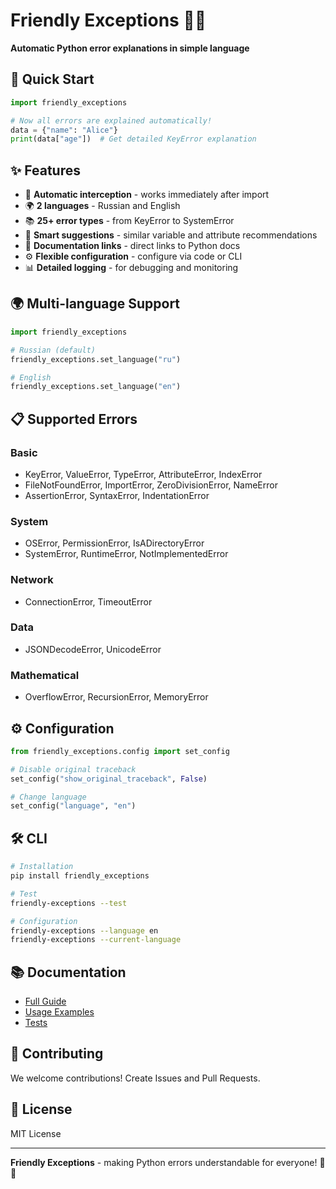 # Friendly Exceptions 🐍✨

**Automatic Python error explanations in simple language**

## 🚀 Quick Start

```python
import friendly_exceptions

# Now all errors are explained automatically!
data = {"name": "Alice"}
print(data["age"])  # Get detailed KeyError explanation
```

## ✨ Features

- 🔄 **Automatic interception** - works immediately after import
- 🌍 **2 languages** - Russian and English
- 📚 **25+ error types** - from KeyError to SystemError
- 🧠 **Smart suggestions** - similar variable and attribute recommendations
- 📖 **Documentation links** - direct links to Python docs
- ⚙️ **Flexible configuration** - configure via code or CLI
- 📊 **Detailed logging** - for debugging and monitoring

## 🌍 Multi-language Support

```python
import friendly_exceptions

# Russian (default)
friendly_exceptions.set_language("ru")

# English
friendly_exceptions.set_language("en")
```

## 📋 Supported Errors

### Basic
- KeyError, ValueError, TypeError, AttributeError, IndexError
- FileNotFoundError, ImportError, ZeroDivisionError, NameError
- AssertionError, SyntaxError, IndentationError

### System
- OSError, PermissionError, IsADirectoryError
- SystemError, RuntimeError, NotImplementedError

### Network
- ConnectionError, TimeoutError

### Data
- JSONDecodeError, UnicodeError

### Mathematical
- OverflowError, RecursionError, MemoryError

## ⚙️ Configuration

```python
from friendly_exceptions.config import set_config

# Disable original traceback
set_config("show_original_traceback", False)

# Change language
set_config("language", "en")
```

## 🛠️ CLI

```bash
# Installation
pip install friendly_exceptions

# Test
friendly-exceptions --test

# Configuration
friendly-exceptions --language en
friendly-exceptions --current-language
```

## 📚 Documentation

- [Full Guide](README_FULL.md)
- [Usage Examples](examples/)
- [Tests](tests/)

## 🤝 Contributing

We welcome contributions! Create Issues and Pull Requests.

## 📄 License

MIT License

---

**Friendly Exceptions** - making Python errors understandable for everyone! 🐍✨